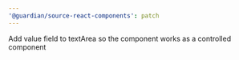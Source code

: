 ```yaml
---
'@guardian/source-react-components': patch
---
```


Add value field to textArea so the component works as a controlled component
